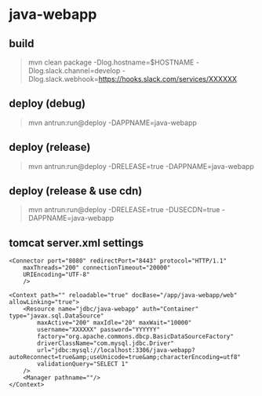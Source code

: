  java-webapp
=========================================

 build
----------
> mvn clean package -Dlog.hostname=$HOSTNAME -Dlog.slack.channel=develop -Dlog.slack.webhook=https://hooks.slack.com/services/XXXXXX


 deploy (debug)
----------------
> mvn antrun:run@deploy -DAPPNAME=java-webapp


 deploy (release)
-------------------
> mvn antrun:run@deploy -DRELEASE=true -DAPPNAME=java-webapp


 deploy (release & use cdn)
----------------------------
> mvn antrun:run@deploy -DRELEASE=true -DUSECDN=true -DAPPNAME=java-webapp



 tomcat server.xml settings
------------------------------
	<Connector port="8080" redirectPort="8443" protocol="HTTP/1.1"
		maxThreads="200" connectionTimeout="20000"
		URIEncoding="UTF-8"
		/>

	<Context path="" reloadable="true" docBase="/app/java-webapp/web" allowLinking="true">
		<Resource name="jdbc/java-webapp" auth="Container" type="javax.sql.DataSource"
			maxActive="200" maxIdle="20" maxWait="10000"
			username="XXXXXX" password="YYYYYY"
			factory="org.apache.commons.dbcp.BasicDataSourceFactory"
			driverClassName="com.mysql.jdbc.Driver"
			url="jdbc:mysql://localhost:3306/java-webapp?autoReconnect=true&amp;useUnicode=true&amp;characterEncoding=utf8"
			validationQuery="SELECT 1"
		/>
		<Manager pathname=""/>
	</Context>
